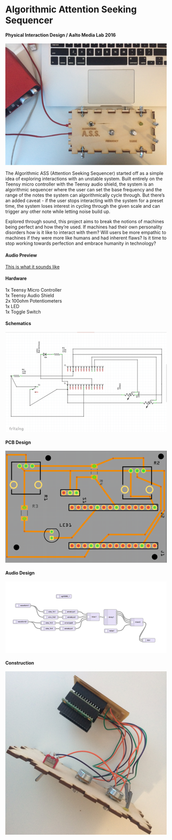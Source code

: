 # Algorithmic Attention Seeking Sequencer
#### Physical Interaction Design / Aalto Media Lab 2016

![Teensy ASS](Screenshots/TopView2.jpeg)

The Algorithmic ASS (Attention Seeking Sequencer) started off as a simple idea of exploring interactions with an unstable system. Built entirely on the Teensy micro controller with the Teensy audio shield, the system is an algorithmic sequencer where the user can set the base frequency and the range of the notes the system can algorithmically cycle through. But there’s an added caveat - if the user stops interacting with the system for a preset time, the system loses interest in cycling through the given scale and can trigger any other note while letting noise build up.

Explored through sound, this project aims to break the notions of machines being perfect and how they’re used. If machines had their own personality disorders how is it like to interact with them? Will users be more empathic to machines if they were more like humans and had inherent flaws? Is it time to stop working towards perfection and embrace humanity in technology?

#### Audio Preview
[This is what it sounds like](https://soundcloud.com/obliquevisuals/ass-prototype-preview-1)

#### Hardware
1x Teensy Micro Controller  
1x Teensy Audio Shield  
2x 100ohm Potentiometers  
1x LED  
1x Toggle Switch  

#### Schematics
![Schematics](Screenshots/Schematic.png)

#### PCB Design
![PCB](Screenshots/PCBDesign.png)

#### Audio Design
![Audio Flow](Screenshots/AudioDesign.png)

#### Construction
![Construction](Screenshots/Construct.jpeg)
